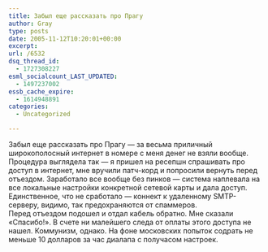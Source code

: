 ```yaml
---
title: Забыл еще рассказать про Прагу
author: Gray
type: posts
date: 2005-11-12T10:20:01+00:00
excerpt:
url: /6532
dsq_thread_id:
  - 1727308227
esml_socialcount_LAST_UPDATED:
  - 1497237002
essb_cache_expire:
  - 1614948891
categories:
  - Uncategorized

---
```








Забыл еще рассказать про Прагу &#8212; за весьма приличный широкополосный интернет в номере с меня денег не взяли вообще. Процедура выглядела так &#8212; я пришел на ресепшн спрашивать про доступ в интернет, мне вручили патч-корд и попросили вернуть перед отъездом. Заработало все вообще без пинков &#8212; система наплевала на все локальные настройки конкретной сетевой карты и дала доступ. Единственное, что не сработало &#8212; коннект к удаленному SMTP-серверу, видимо, так предохраняются от спаммеров.  
Перед отъездом подошел и отдал кабель обратно. Мне сказали &#171;Спасибо!&#187;. В счете ни малейшего следа от оплаты этого доступа не нашел. Коммунизм, однако. На фоне московских попыток содрать не меньше 10 долларов за час диалапа с получасом настроек.